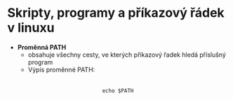 <h1>Skripty, programy a příkazový řádek v linuxu</h1>

<ul>
    <li>
        <b>Proměnná PATH</b> 
        <ul>
            <li>obsahuje všechny cesty, ve kterých příkazový řadek hledá příslušný program</li>
            <li>
                <div>Výpis proměnné PATH:<div>
                <br>
                <pre>
                    <code  class="bash">echo $PATH</code>
                </pre>
            </li>
        </ul>
    </li>
</ul>